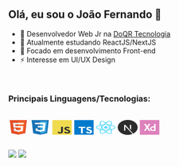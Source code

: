 ## Olá, eu sou o João Fernando 👋

- 🔭 Desenvolvedor Web Jr na [DoQR Tecnologia](http://doqr.com.br/)
- 🌱 Atualmente estudando ReactJS/NextJS
- 🎯 Focado em desenvolvimento Front-end
- ⚡ Interesse em UI/UX Design

<br/>

### Principais Linguagens/Tecnologias:

<div style="display: inline_block"><br>
  <img align="center" alt="HTML" height="30" width="40" src="./imgs/html5-original.svg">
  <img align="center" alt="CSS" height="30" width="40" src="./imgs/css3-original.svg">
  <img align="center" alt="Js" height="30" width="40" src="./imgs/javascript-original.svg">
  <img align="center" alt="Ts" height="30" width="40" src="./imgs/typescript-original.svg">
  <img align="center" alt="ReactJS" height="30" width="40" src="./imgs/react-original.svg">
  <img align="center" alt="NextJS" height="30" width="40" src="./imgs/nextjs-original.svg">
  <img align="center" alt="Adobe XD" height="30" width="40" src="./imgs/xd-plain.svg">
</div>

##

<div> 
   <a href = "mailto:joaofbrigido@hotmail.com"><img src="https://img.shields.io/badge/Microsoft_Outlook-0078D4?style=for-the-badge&logo=microsoft-outlook&logoColor=white" target="_blank"></a>
  <a href="https://www.linkedin.com/in/jo%C3%A3o-fernando-amaral-brigido-21a207175/" target="_blank"><img src="https://img.shields.io/badge/-LinkedIn-%230077B5?style=for-the-badge&logo=linkedin&logoColor=white" target="_blank"></a> 
</div>
